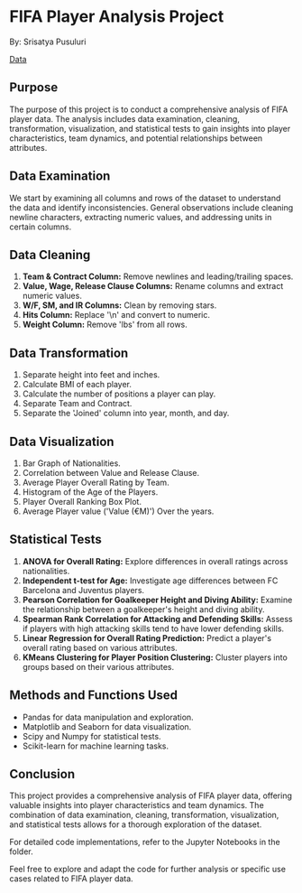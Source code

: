 # FIFA Player Analysis Project

By: Srisatya Pusuluri

[Data](https://www.kaggle.com/datasets/yagunnersya/fifa-21-messy-raw-dataset-for-cleaning-exploring?rvi=1)

## Purpose
The purpose of this project is to conduct a comprehensive analysis of FIFA player data. The analysis includes data examination, cleaning, transformation, visualization, and statistical tests to gain insights into player characteristics, team dynamics, and potential relationships between attributes.

## Data Examination
We start by examining all columns and rows of the dataset to understand the data and identify inconsistencies. General observations include cleaning newline characters, extracting numeric values, and addressing units in certain columns.

## Data Cleaning
1. **Team & Contract Column:** Remove newlines and leading/trailing spaces.
2. **Value, Wage, Release Clause Columns:** Rename columns and extract numeric values.
3. **W/F, SM, and IR Columns:** Clean by removing stars.
4. **Hits Column:** Replace '\n' and convert to numeric.
5. **Weight Column:** Remove 'lbs' from all rows.

## Data Transformation
1. Separate height into feet and inches.
2. Calculate BMI of each player.
3. Calculate the number of positions a player can play.
4. Separate Team and Contract.
5. Separate the 'Joined' column into year, month, and day.

## Data Visualization
1. Bar Graph of Nationalities.
2. Correlation between Value and Release Clause.
3. Average Player Overall Rating by Team.
4. Histogram of the Age of the Players.
5. Player Overall Ranking Box Plot.
6. Average Player value ('Value (€M)') Over the years.

## Statistical Tests
1. **ANOVA for Overall Rating:** Explore differences in overall ratings across nationalities.
2. **Independent t-test for Age:** Investigate age differences between FC Barcelona and Juventus players.
3. **Pearson Correlation for Goalkeeper Height and Diving Ability:** Examine the relationship between a goalkeeper's height and diving ability.
4. **Spearman Rank Correlation for Attacking and Defending Skills:** Assess if players with high attacking skills tend to have lower defending skills.
5. **Linear Regression for Overall Rating Prediction:** Predict a player's overall rating based on various attributes.
6. **KMeans Clustering for Player Position Clustering:** Cluster players into groups based on their various attributes.

## Methods and Functions Used
- Pandas for data manipulation and exploration.
- Matplotlib and Seaborn for data visualization.
- Scipy and Numpy for statistical tests.
- Scikit-learn for machine learning tasks.

## Conclusion
This project provides a comprehensive analysis of FIFA player data, offering valuable insights into player characteristics and team dynamics. The combination of data examination, cleaning, transformation, visualization, and statistical tests allows for a thorough exploration of the dataset.

For detailed code implementations, refer to the Jupyter Notebooks in the folder.

Feel free to explore and adapt the code for further analysis or specific use cases related to FIFA player data.